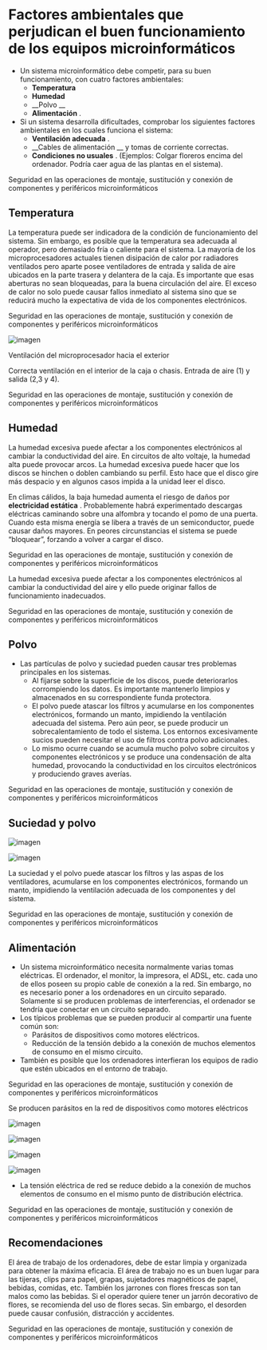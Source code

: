 # Factores ambientales que perjudican el buen funcionamiento de los equipos microinformáticos

* Un sistema microinformático debe competir, para su buen funcionamiento, con cuatro factores ambientales:
  * __Temperatura__
  * __Humedad__
  * __Polvo   __
  * __Alimentación__ \.
* Si un sistema desarrolla dificultades, comprobar los siguientes factores ambientales en los cuales funciona el sistema:
  * __Ventilación adecuada__ \.
  * __Cables de alimentación __ y tomas de corriente correctas\.
  * __Condiciones no usuales__ \. \(Ejemplos: Colgar floreros encima del ordenador\. Podría caer agua de las plantas en el sistema\)\.

Seguridad en las operaciones de montaje, sustitución y conexión de componentes y periféricos microinformáticos

## Temperatura

La temperatura puede ser indicadora de la condición de funcionamiento del sistema\. Sin embargo, es posible que la temperatura sea adecuada al operador, pero demasiado fría o caliente para el sistema\. La mayoría de los microprocesadores actuales tienen disipación de calor por radiadores ventilados pero aparte posee ventiladores de entrada y salida de aire ubicados en la parte trasera y delantera de la caja\. Es importante que esas aberturas no sean bloqueadas, para la buena circulación  del aire\. El exceso de calor no solo puede causar fallos inmediato al sistema sino que se reducirá mucho la expectativa de vida de los componentes electrónicos\.

Seguridad en las operaciones de montaje, sustitución y conexión de componentes y periféricos microinformáticos

![imagen](img/5_Factores_ambientales0.jpg)

Ventilación del microprocesador hacia el exterior

Correcta ventilación en el interior de la caja o chasis\. Entrada de aire \(1\) y salida \(2,3 y 4\)\.

Seguridad en las operaciones de montaje, sustitución y conexión de componentes y periféricos microinformáticos

## Humedad

La humedad excesiva puede afectar a los componentes electrónicos al cambiar la conductividad del aire\. En circuitos de alto voltaje, la humedad alta puede provocar arcos\. La humedad excesiva puede hacer que los discos se hinchen o doblen cambiando su perfil\. Esto hace que el disco gire más despacio y en algunos casos impida a la unidad leer el disco\.

En climas cálidos, la baja humedad aumenta el riesgo de daños por  __electricidad estática__ \. Probablemente habrá experimentado descargas eléctricas caminando sobre una alfombra y tocando el pomo de una puerta\. Cuando esta misma energía se libera a través de un semiconductor, puede causar daños mayores\. En peores circunstancias el sistema se puede “bloquear”, forzando a volver a cargar el disco\.

Seguridad en las operaciones de montaje, sustitución y conexión de componentes y periféricos microinformáticos

La humedad excesiva puede afectar a los componentes electrónicos al cambiar la conductividad del aire y ello puede originar fallos de funcionamiento inadecuados\.

Seguridad en las operaciones de montaje, sustitución y conexión de componentes y periféricos microinformáticos

## Polvo

* Las partículas de polvo y suciedad pueden causar tres problemas principales en los sistemas\.
  * Al fijarse sobre la superficie de los discos, puede deteriorarlos corrompiendo los datos\. Es importante mantenerlo limpios y almacenados en su correspondiente funda protectora\.
  * El polvo puede atascar los filtros y acumularse en los componentes electrónicos, formando un manto, impidiendo la ventilación adecuada del sistema\. Pero aún peor, se puede producir un sobrecalentamiento de todo el sistema\. Los entornos excesivamente sucios pueden necesitar el uso de filtros contra polvo adicionales\.
  * Lo mismo ocurre cuando se acumula mucho polvo sobre circuitos y componentes electrónicos y se produce una condensación de alta  humedad, provocando la conductividad en los circuitos electrónicos y produciendo graves averías\.

Seguridad en las operaciones de montaje, sustitución y conexión de componentes y periféricos microinformáticos

## Suciedad y polvo

![imagen](img/5_Factores_ambientales1.jpg)

![imagen](img/5_Factores_ambientales2.jpg)

La suciedad y el polvo puede atascar los filtros y las aspas de los ventiladores, acumularse en los componentes electrónicos, formando un manto, impidiendo la ventilación adecuada de los componentes y del sistema\.

Seguridad en las operaciones de montaje, sustitución y conexión de componentes y periféricos microinformáticos

## Alimentación

* Un sistema  microinformático necesita normalmente varias tomas eléctricas\. El ordenador, el monitor, la impresora, el ADSL, etc\. cada uno de ellos poseen su propio cable de conexión a la red\. Sin embargo, no es necesario poner a los ordenadores en un circuito separado\. Solamente si se producen problemas de interferencias, el ordenador se tendría que conectar en un circuito separado\.
* Los típicos problemas que se pueden producir al compartir una fuente común son:
  * Parásitos de dispositivos como motores eléctricos\.
  * Reducción de la tensión debido a la conexión de muchos elementos de consumo en el mismo circuito\.
* También es posible que los ordenadores interfieran los equipos de radio que estén ubicados en el entorno de trabajo\.

Seguridad en las operaciones de montaje, sustitución y conexión de componentes y periféricos microinformáticos

Se producen parásitos en la red  de dispositivos como motores eléctricos

![imagen](img/5_Factores_ambientales3.png)

![imagen](img/5_Factores_ambientales4.jpg)

![imagen](img/5_Factores_ambientales5.jpg)

![imagen](img/5_Factores_ambientales6.jpg)

  * La tensión eléctrica de red se reduce debido a la conexión de muchos elementos de consumo en el mismo punto de distribución eléctrica\.

Seguridad en las operaciones de montaje, sustitución y conexión de componentes y periféricos microinformáticos

## Recomendaciones

El área de trabajo de los ordenadores, debe de estar limpia y organizada para obtener la máxima eficacia\. El área de trabajo no es un buen lugar para las tijeras, clips para papel, grapas, sujetadores magnéticos de papel, bebidas, comidas, etc\. También los jarrones con flores frescas son tan malos como las bebidas\. Si el operador quiere tener un jarrón decorativo de flores, se recomienda del uso de flores secas\. Sin embargo, el desorden puede causar confusión, distracción y accidentes\.

Seguridad en las operaciones de montaje, sustitución y conexión de componentes y periféricos microinformáticos
